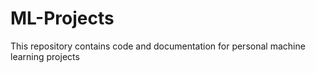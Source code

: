 # ML-Projects
This repository contains code and documentation for personal machine learning projects
